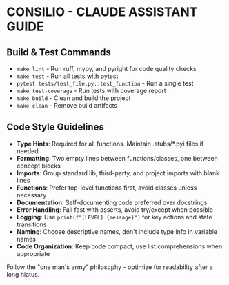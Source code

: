 # CONSILIO - CLAUDE ASSISTANT GUIDE

## Build & Test Commands
- `make lint` - Run ruff, mypy, and pyright for code quality checks
- `make test` - Run all tests with pytest
- `pytest tests/test_file.py::test_function` - Run a single test
- `make test-coverage` - Run tests with coverage report
- `make build` - Clean and build the project
- `make clean` - Remove build artifacts

## Code Style Guidelines
- **Type Hints**: Required for all functions. Maintain .stubs/*.pyi files if needed
- **Formatting**: Two empty lines between functions/classes, one between concept blocks
- **Imports**: Group standard lib, third-party, and project imports with blank lines
- **Functions**: Prefer top-level functions first, avoid classes unless necessary
- **Documentation**: Self-documenting code preferred over docstrings
- **Error Handling**: Fail fast with asserts, avoid try/except when possible
- **Logging**: Use `print(f"[LEVEL] {message}")` for key actions and state transitions
- **Naming**: Choose descriptive names, don't include type info in variable names
- **Code Organization**: Keep code compact, use list comprehensions when appropriate

Follow the "one man's army" philosophy - optimize for readability after a long hiatus.